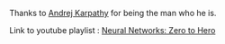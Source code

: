 Thanks to [Andrej Karpathy](https://github.com/karpathy) for being the man who he is.

Link to youtube playlist : [Neural Networks: Zero to Hero](https://www.youtube.com/playlist?list=PLAqhIrjkxbuWI23v9cThsA9GvCAUhRvKZ)
